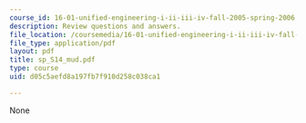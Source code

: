```yaml
---
course_id: 16-01-unified-engineering-i-ii-iii-iv-fall-2005-spring-2006
description: Review questions and answers.
file_location: /coursemedia/16-01-unified-engineering-i-ii-iii-iv-fall-2005-spring-2006/d05c5aefd8a197fb7f910d258c038ca1_sp_S14_mud.pdf
file_type: application/pdf
layout: pdf
title: sp_S14_mud.pdf
type: course
uid: d05c5aefd8a197fb7f910d258c038ca1

---
```

None